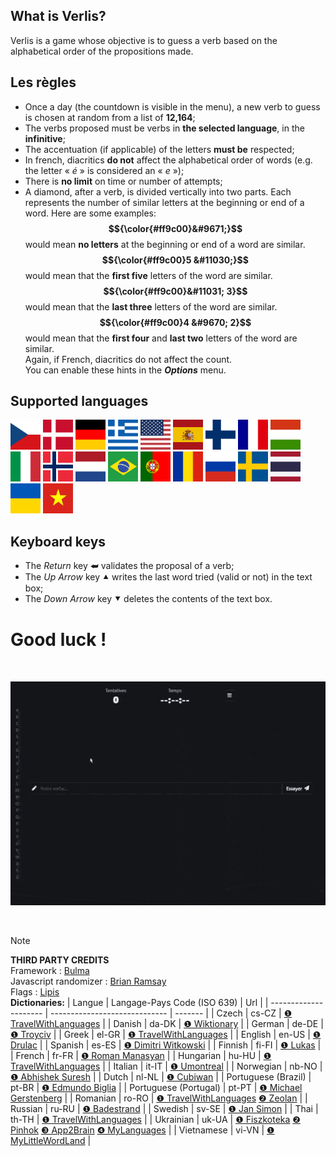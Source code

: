 ## What is Verlis?

Verlis is a game whose objective is to guess a verb based on the alphabetical order of the propositions made.

## Les règles

- Once a day (the countdown is visible in the menu), a new verb to guess is chosen at random from a list of <strong>12,164</strong>;
- The verbs proposed must be verbs in <strong>the selected language</strong>, in the <strong>infinitive</strong>;
- The accentuation (if applicable) of the letters <strong>must be</strong> respected;
- In french, diacritics <strong>do not</strong> affect the alphabetical order of words (e.g. the letter &laquo; <em>é</em> &raquo; is considered an &laquo; <em>e</em> &raquo;);
- There is <strong>no limit</strong> on time or number of attempts;
- A diamond, after a verb, is divided vertically into two parts. Each represents the number of similar letters at the beginning or end of a word. Here are some examples:<br/>
<strong>$${\color{#ff9c00}&#9671;}$$</strong> would mean <strong>no letters</strong> at the beginning or end of a word are similar.<br/>
<strong>$${\color{#ff9c00}5 &#11030;}$$</strong> would mean that the <strong>first five</strong> letters of the word are similar.<br/>
<strong>$${\color{#ff9c00}&#11031; 3}$$</strong> would mean that the <strong>last three</strong> letters of the word are similar.<br/>
<strong>$${\color{#ff9c00}4 &#9670; 2}$$</strong> would mean that the <strong>first four</strong> and <strong>last two</strong> letters of the word are similar.<br/>
Again, if French, diacritics do not affect the count.<br/>
You can enable these hints in the <strong><em>Options</em></strong> menu.

## Supported languages

<img alt="Czech" src="../res/img/flags/cs-CZ.svg" width="48"> <img alt="Danish" src="../res/img/flags/da-DK.svg" width="48"> <img alt="German" src="../res/img/flags/de-DE.svg" width="48"> <img alt="Greek" src="../res/img/flags/el-GR.svg" width="48"> <img alt="English" src="../res/img/flags/en-US.svg" width="48"> <img alt="Spanish" src="../res/img/flags/es-ES.svg" width="48"> <img alt="Finnish" src="../res/img/flags/fi-FI.svg" width="48"> <img alt="French" src="../res/img/flags/fr-FR.svg" width="48"> <img alt="Hungarian" src="../res/img/flags/hu-HU.svg" width="48"> <img alt="Italian" src="../res/img/flags/it-IT.svg" width="48"> <img alt="Norwegian" src="../res/img/flags/nb-NO.svg" width="48"> <img alt="Dutch" src="../res/img/flags/nl-NL.svg" width="48"> <img alt="Portuguese (Brazil)" src="../res/img/flags/pt-BR.svg" width="48"> <img alt="Portuguese (Portugal)" src="../res/img/flags/pt-PT.svg" width="48"> <img alt="Romanian" src="../res/img/flags/ro-RO.svg" width="48"> <img alt="Russian" src="../res/img/flags/ru-RU.svg" width="48"> <img alt="Swedish" src="../res/img/flags/sv-SE.svg" width="48"> <img alt="Thai" src="../res/img/flags/th-TH.svg" width="48"> <img alt="Ukrainian" src="../res/img/flags/uk-UA.svg" width="48"> <img alt="Vietnamese" src="../res/img/flags/vi-VN.svg" width="48">

## Keyboard keys

- The <em>Return</em> key &#11176; validates the proposal of a verb;
- The <em>Up Arrow</em> key &#11205; writes the last word tried (valid or not) in the text box;
- The <em>Down Arrow</em> key &#11206; deletes the contents of the text box.

# Good luck !

<br/>

![screencast](screencast.gif)

<br/>

> [!NOTE]
> __THIRD PARTY CREDITS__\
> Framework : [Bulma](https://bulma.io)\
> Javascript randomizer : [Brian Ramsay](https://github.com/BrianRamsay/Randomizer)\
> Flags : [Lipis](https://github.com/lipis/flag-icons)\
> __Dictionaries:__
> | Langue  							| Langage-Pays Code (ISO 639) 	| Url			|
> | --------------------- | -----------------------------	| ------- |
> |	Czech									|	cs-CZ													| [&#10102; TravelWithLanguages](https://travelwithlanguages.com/blog/most-common-czech-words.html) |
> |	Danish								|	da-DK													| [&#10102; Wiktionary](https://en.wiktionary.org/wiki/Appendix:Swedish_verbs) |
> |	German								|	de-DE													| [&#10102; Troyciv](https://github.com/Troyciv/PT_ConjugationTrainer_Anki) |
> |	Greek									|	el-GR													| [&#10102; TravelWithLanguages](https://travelwithlanguages.com/blog/most-common-modern-greek-words.html) |
> |	English								|	en-US													| [&#10102; Drulac](https://github.com/Drulac/English-Verbs-Conjugates) |
> |	Spanish								|	es-ES													| [&#10102; Dimitri Witkowski](https://github.com/antelle/sterke-werkwoorden) |
> |	Finnish								|	fi-FI													| [&#10102; Lukas](https://github.com/YesUseY/Norwegian-language-verbs-training-program) |
> |	French								|	fr-FR													| [&#10102; Roman Manasyan](https://github.com/rmanasyan/italianverbsnext) |
> |	Hungarian							|	hu-HU													| [&#10102; TravelWithLanguages](https://travelwithlanguages.com/blog/most-common-hungarian-words.html) |
> |	Italian								|	it-IT													| [&#10102; Umontreal](http://rali.iro.umontreal.ca) |
> |	Norwegian							|	nb-NO													| [&#10102; Abhishek Suresh](https://github.com/absu5530/morphological_classifier) |
> |	Dutch									|	nl-NL													| [&#10102; Cubiwan](https://github.com/cubiwan/jsESverb) |
> |	Portuguese (Brazil)  	|	pt-BR													| [&#10102; Edmundo Biglia](https://github.com/edmundobiglia/ptbr-top-verbs) |
> |	Portuguese (Portugal)	|	pt-PT													| [&#10102; Michael Gerstenberg](https://github.com/michael-gerstenberg/GermanVerbScraper) |
> |	Romanian							|	ro-RO													| [&#10102; TravelWithLanguages](https://travelwithlanguages.com/blog/most-common-romanian-words.html) [&#10103; Zeolan](https://github.com/zeolan/digital-ocean-app) |
> |	Russian								|	ru-RU													| [&#10102; Badestrand](https://github.com/Badestrand/russian-dictionary) |
> |	Swedish  							|	sv-SE													| [&#10102; Jan Simon](https://github.com/janhsimon/DanishVerbs) |
> |	Thai									|	th-TH													| [&#10102; TravelWithLanguages](https://travelwithlanguages.com/blog/most-common-thai-words.html) |
> |	Ukrainian							|	uk-UA													| [&#10102; Fiszkoteka](https://fiszkoteka.pl/zestaw/309215-500-most-important-ukrainian-verbs-100-125) [&#10103; Pinhok](https://www.pinhok.com/kb/ukrainian/319/ukrainian-verbs/) [&#10104; App2Brain](https://app2brain.com/learn-languages/ukrainian/basic-verbs/) [&#10105; MyLanguages](https://mylanguages.org/ukrainian_verbs.php) |
> |	Vietnamese						|	vi-VN													| [&#10102; MyLittleWordLand](https://mylittlewordland.com/course/452073/vietnamese-verb-list) |